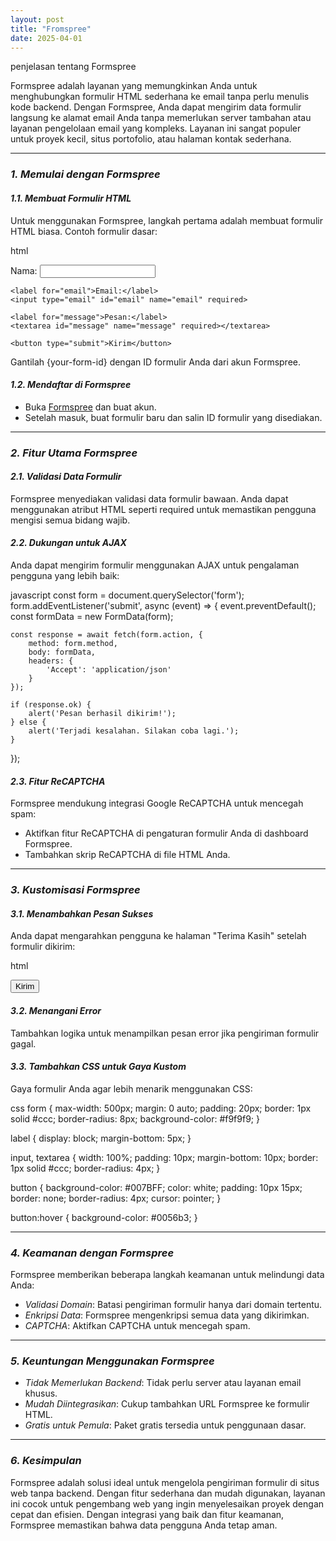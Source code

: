 ```yaml
---
layout: post
title: "Fromspree"
date: 2025-04-01
---
```


penjelasan tentang Formspree

Formspree adalah layanan yang memungkinkan Anda untuk menghubungkan formulir HTML sederhana ke email tanpa perlu menulis kode backend. Dengan Formspree, Anda dapat mengirim data formulir langsung ke alamat email Anda tanpa memerlukan server tambahan atau layanan pengelolaan email yang kompleks. Layanan ini sangat populer untuk proyek kecil, situs portofolio, atau halaman kontak sederhana.

---

### *1. Memulai dengan Formspree*

#### *1.1. Membuat Formulir HTML*

Untuk menggunakan Formspree, langkah pertama adalah membuat formulir HTML biasa. Contoh formulir dasar:

html
<form action="https://formspree.io/f/{your-form-id}" method="POST">
    <label for="name">Nama:</label>
    <input type="text" id="name" name="name" required>

    <label for="email">Email:</label>
    <input type="email" id="email" name="email" required>

    <label for="message">Pesan:</label>
    <textarea id="message" name="message" required></textarea>

    <button type="submit">Kirim</button>
</form>


Gantilah {your-form-id} dengan ID formulir Anda dari akun Formspree.

#### *1.2. Mendaftar di Formspree*

* Buka [Formspree](https://formspree.io/) dan buat akun.
* Setelah masuk, buat formulir baru dan salin ID formulir yang disediakan.

---

### *2. Fitur Utama Formspree*

#### *2.1. Validasi Data Formulir*

Formspree menyediakan validasi data formulir bawaan. Anda dapat menggunakan atribut HTML seperti required untuk memastikan pengguna mengisi semua bidang wajib.

#### *2.2. Dukungan untuk AJAX*

Anda dapat mengirim formulir menggunakan AJAX untuk pengalaman pengguna yang lebih baik:

javascript
const form = document.querySelector('form');
form.addEventListener('submit', async (event) => {
    event.preventDefault();
    const formData = new FormData(form);

    const response = await fetch(form.action, {
        method: form.method,
        body: formData,
        headers: {
            'Accept': 'application/json'
        }
    });

    if (response.ok) {
        alert('Pesan berhasil dikirim!');
    } else {
        alert('Terjadi kesalahan. Silakan coba lagi.');
    }
});


#### *2.3. Fitur ReCAPTCHA*

Formspree mendukung integrasi Google ReCAPTCHA untuk mencegah spam:

* Aktifkan fitur ReCAPTCHA di pengaturan formulir Anda di dashboard Formspree.
* Tambahkan skrip ReCAPTCHA di file HTML Anda.

---

### *3. Kustomisasi Formspree*

#### *3.1. Menambahkan Pesan Sukses*

Anda dapat mengarahkan pengguna ke halaman "Terima Kasih" setelah formulir dikirim:

html
<form action="https://formspree.io/f/{your-form-id}" method="POST">
    <input type="hidden" name="_redirect" value="https://yourwebsite.com/thank-you">
    <!-- Bidang formulir lainnya -->
    <button type="submit">Kirim</button>
</form>


#### *3.2. Menangani Error*

Tambahkan logika untuk menampilkan pesan error jika pengiriman formulir gagal.

#### *3.3. Tambahkan CSS untuk Gaya Kustom*

Gaya formulir Anda agar lebih menarik menggunakan CSS:

css
form {
    max-width: 500px;
    margin: 0 auto;
    padding: 20px;
    border: 1px solid #ccc;
    border-radius: 8px;
    background-color: #f9f9f9;
}

label {
    display: block;
    margin-bottom: 5px;
}

input, textarea {
    width: 100%;
    padding: 10px;
    margin-bottom: 10px;
    border: 1px solid #ccc;
    border-radius: 4px;
}

button {
    background-color: #007BFF;
    color: white;
    padding: 10px 15px;
    border: none;
    border-radius: 4px;
    cursor: pointer;
}

button:hover {
    background-color: #0056b3;
}


---

### *4. Keamanan dengan Formspree*

Formspree memberikan beberapa langkah keamanan untuk melindungi data Anda:

* *Validasi Domain*: Batasi pengiriman formulir hanya dari domain tertentu.
* *Enkripsi Data*: Formspree mengenkripsi semua data yang dikirimkan.
* *CAPTCHA*: Aktifkan CAPTCHA untuk mencegah spam.

 ---

### *5. Keuntungan Menggunakan Formspree*

* *Tidak Memerlukan Backend*: Tidak perlu server atau layanan email khusus.
* *Mudah Diintegrasikan*: Cukup tambahkan URL Formspree ke formulir HTML.
* *Gratis untuk Pemula*: Paket gratis tersedia untuk penggunaan dasar.

---

### *6. Kesimpulan*

Formspree adalah solusi ideal untuk mengelola pengiriman formulir di situs web tanpa backend. Dengan fitur sederhana dan mudah digunakan, layanan ini cocok untuk pengembang web yang ingin menyelesaikan proyek dengan cepat dan efisien. Dengan integrasi yang baik dan fitur keamanan, Formspree memastikan bahwa data pengguna Anda tetap aman.
